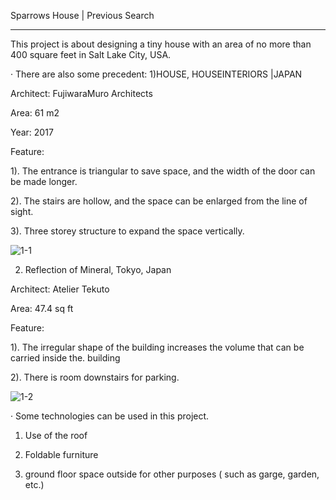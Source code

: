 Sparrows House | Previous Search

---
This project is about designing a tiny house with an area of no more than 400 square feet in Salt Lake City, USA.

· There are also some precedent:
1)HOUSE, HOUSEINTERIORS |JAPAN

Architect: FujiwaraMuro Architects

Area: 61 m2

Year: 2017

Feature:

1). The entrance is triangular to save space, and the width of the door can be made longer.

2). The stairs are hollow, and the space can be enlarged from the line of sight.

3). Three storey structure to expand the space vertically.

![1-1](https://images.adsttc.com/media/images/5e84/5b53/b357/6551/a700/0265/slideshow/01.jpg?1585732428)



2) Reflection of Mineral, Tokyo, Japan

Architect: Atelier Tekuto

Area: 47.4 sq ft

Feature:

1). The irregular shape of the building increases the volume that can be carried inside the. building

2). There is room downstairs for parking.

![1-2](https://images.adsttc.com/media/images/5014/ad7b/28ba/0d39/5000/0cba/slideshow/stringio.jpg?1414214600)


· Some technologies can be used in this project.
1. Use of the roof

2. Foldable furniture

3. ground floor space outside for other purposes ( such as garge, garden, etc.)
